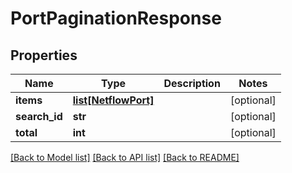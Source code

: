 # PortPaginationResponse

## Properties
Name | Type | Description | Notes
------------ | ------------- | ------------- | -------------
**items** | [**list[NetflowPort]**](NetflowPort.md) |  | [optional] 
**search_id** | **str** |  | [optional] 
**total** | **int** |  | [optional] 

[[Back to Model list]](../README.md#documentation-for-models) [[Back to API list]](../README.md#documentation-for-api-endpoints) [[Back to README]](../README.md)



